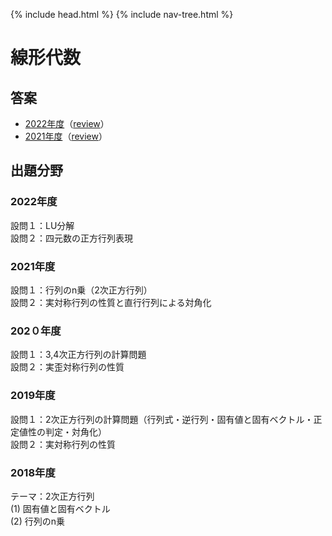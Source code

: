 {% include head.html %}
{% include nav-tree.html %}

# 線形代数

## 答案
- [2022年度](https://acrobat.adobe.com/link/track?uri=urn:aaid:scds:US:cbc88a68-74de-4312-a9c9-f55f547c3861)（[review](review2022.md)）  
- [2021年度](https://acrobat.adobe.com/link/track?uri=urn:aaid:scds:US:1c514797-adab-462c-b5e7-fe3dfb086cec)（[review](review2021.md)）

## 出題分野
### 2022年度
設問１：LU分解  
設問２：四元数の正方行列表現  

### 2021年度
設問１：行列のn乗（2次正方行列）  
設問２：実対称行列の性質と直行行列による対角化

### 202０年度
設問１：3,4次正方行列の計算問題  
設問２：実歪対称行列の性質

### 2019年度
設問１：2次正方行列の計算問題（行列式・逆行列・固有値と固有ベクトル・正定値性の判定・対角化）  
設問２：実対称行列の性質

### 2018年度
テーマ：2次正方行列  
(1) 固有値と固有ベクトル  
(2) 行列のn乗